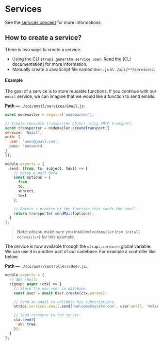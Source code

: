 # Services

See the [services concept](../concepts/concepts.md#services) for more informations.

## How to create a service?

There is two ways to create a service.
 - Using the CLI `strapi generate:service user`. Read the [CLI documentation] for more information.
 - Manually create a JavaScript file named `User.js` in `./api/**/services/`.

#### Example

The goal of a service is to store reusable functions. If you continue with our `email` service, we can imagine that we would like a function to send emails:

**Path —** `./api/email/services/Email.js`.
```js
const nodemailer = require('nodemailer');

// Create reusable transporter object using SMTP transport.
const transporter = nodemailer.createTransport({
service: 'Gmail',
auth: {
  user: 'user@gmail.com',
  pass: 'password'
}
});

module.exports = {
  send: (from, to, subject, text) => {  
    // Setup e-mail data.
    const options = {
      from,
      to,
      subject,
      text
    };

    // Return a promise of the function that sends the email.
    return transporter.sendMail(options);
  }
};
```

> Note: please make sure you installed `nodemailer` (`npm install nodemailer`) for this example.

The service is now available through the `strapi.services` global variable. We can use it in another part of our codebase. For example a controller like below:

**Path —** `./api/user/controllers/User.js`.
```js
module.exports = {
  // GET /hello
  signup: async (ctx) => {
    // Store the new user in database.
    const user = await User.create(ctx.params);

    // Send an email to validate his subscriptions.
    strapi.services.email.send('welcome@mysite.com', user.email, 'Welcome', '...');

    // Send response to the server.
    ctx.send({
      ok: true
    });
  }
};
```
